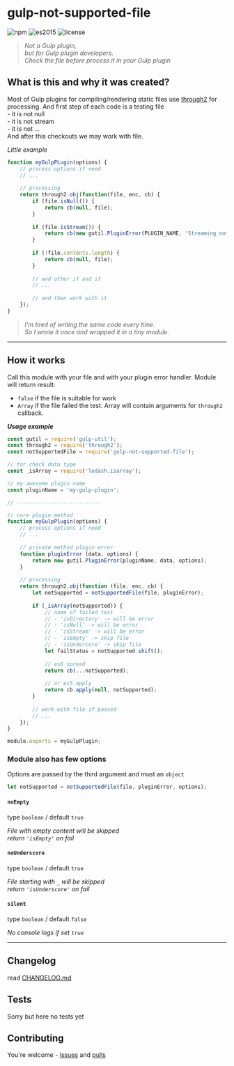 # gulp-not-supported-file

![npm](https://img.shields.io/badge/node-6.3.1-yellow.svg)
![es2015](https://img.shields.io/badge/ECMAScript-2015_(ES6)-blue.svg)
![license](https://img.shields.io/badge/License-MIT-blue.svg)

> _Not a Gulp plugin,_  
> _but for Gulp plugin developers._  
> _Check the file before process it in your Gulp plugin_

## What is this and why it was created?

Most of Gulp plugins for compiling/rendering static files use [through2](https://www.npmjs.com/package/through2) for processing. And first step of each code is a testing file  
\- it is not null  
\- it is not stream  
\- it is not ...  
And after this checkouts we may work with file.

_Little example_

```js
function myGulpPLugin(options) {
	// process options if need
	// ...
	
	// processing
	return through2.obj(function(file, enc, cb) {
		if (file.isNull()) {
			return cb(null, file);
		}
		
		if (file.isStream()) {
			return cb(new gutil.PluginError(PLUGIN_NAME, 'Streaming not supported'));
		}
		
		if (!file.contents.length) {
			return cb(null, file);
		}
		
		// and other if and if
		// ...
		
		// and then work with it
	});
}
```

> _I'm tired of writing the same code every time._  
> _So I wrote it once and wrapped it in a tiny module._

---

## How it works

Call this module with your file and with your plugin error handler. Module will return result:

- `false` if the file is suitable for work
- `Array` if the file failed the test. Array will contain arguments for `through2` callback.

***Usage example***

```js
const gutil = require('gulp-util');
const through2 = require('through2');
const notSupportedFile = require('gulp-not-supported-file');

// for check data type
const _isArray = require('lodash.isarray');

// my awesome plugin name
const pluginName = 'my-gulp-plugin';

// ---------------------------

// core plugin method
function myGulpPlugin(options) {
	// process options if need
	// ...
	
	// private method plugin error
	function pluginError (data, options) {
		return new gutil.PluginError(pluginName, data, options);
	}
	
	// processing
	return through2.obj(function (file, enc, cb) {
		let notSupported = notSupportedFile(file, pluginError);
		
		if (_isArray(notSupported)) {
			// name of failed test
			// - 'isDirectory' -> will be error
			// - 'isNull' -> will be error
			// - 'isStream' -> will be error
			// - 'isEmpty' -> skip file
			// - 'isUndercore' -> skip file
			let failStatus = notSupported.shift();
			
			// es6 spread
			return cb(...notSupported);
			
			// or es5 apply
			return cb.apply(null, notSupported);
		}
		
		// work with file if passed
		// ...
	});
}

module.exports = myGulpPlugin;

```

### Module also has few options

Options are passed by the third argument and must an `object`

```js
let notSupported = notSupportedFile(file, pluginError, options);
```


#### `noEmpty`

type `boolean` /
default `true`

_File with empty content will be skipped_  
_return `'isEmpty'` on fail_


#### `noUnderscore`

type `boolean` /
default `true`

_File starting with `_` will be skipped_  
_return `'isUnderscore'` on fail_


#### `silent`

type `boolean` /
default `false`

_No console logs if set `true`_

---

## Changelog

read [CHANGELOG.md](./CHANGELOG.md)

## Tests

Sorry but here no tests yet


## Contributing

You're welcome - [issues](https://github.com/dutchenkoOleg/gulp-not-supported-file/issues) and [pulls](https://github.com/dutchenkoOleg/gulp-not-supported-file/pulls)
